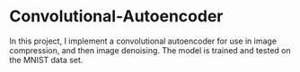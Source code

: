 # Convolutional-Autoencoder
In this project, I implement a convolutional autoencoder for use in image compression, and then image denoising. 
The model is trained and tested on the MNIST data set.

